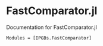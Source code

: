 # FastComparator.jl
Documentation for FastComparator.jl

```@autodocs
Modules = [IPGBs.FastComparator]
```
    
